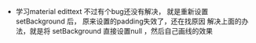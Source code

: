 - 学习material edittext
 不过有个bug还没有解决， 就是重新设置 setBackground 后， 原来设置的padding失效了，还在找原因
 解决上面的办法，就是将 setBackground 直接设置null ，然后自己画线的效果